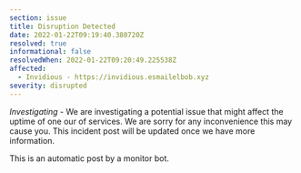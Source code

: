 ```yaml
---
section: issue
title: Disruption Detected
date: 2022-01-22T09:19:40.380720Z
resolved: true
informational: false
resolvedWhen: 2022-01-22T09:20:49.225538Z
affected:
  - Invidious - https://invidious.esmailelbob.xyz
severity: disrupted
---
```

*Investigating* - We are investigating a potential issue that might affect the uptime of one our of services. We are sorry for any inconvenience this may cause you. This incident post will be updated once we have more information.

This is an automatic post by a monitor bot.
        